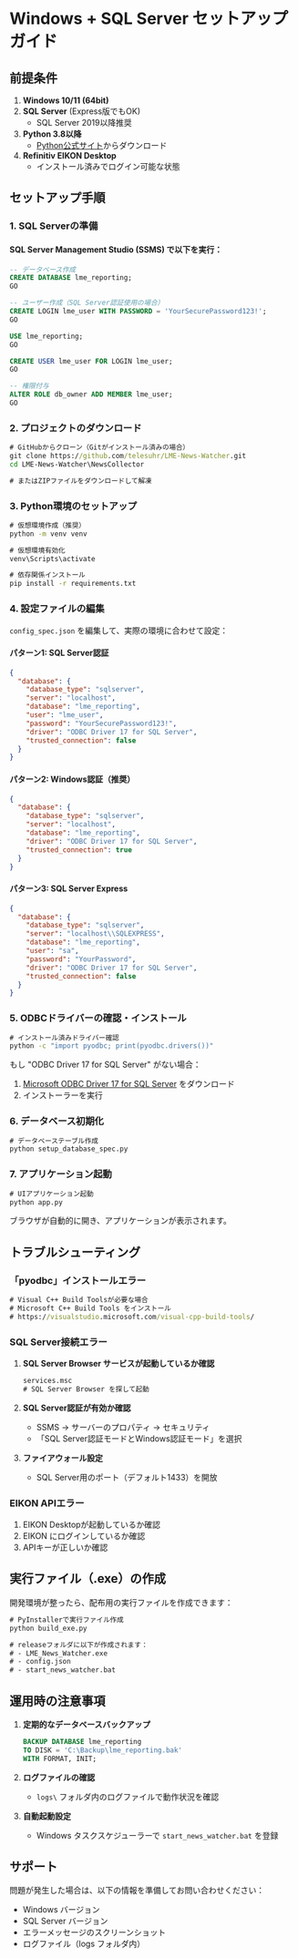 # Windows + SQL Server セットアップガイド

## 前提条件

1. **Windows 10/11 (64bit)**
2. **SQL Server** (Express版でもOK)
   - SQL Server 2019以降推奨
3. **Python 3.8以降**
   - [Python公式サイト](https://www.python.org/downloads/)からダウンロード
4. **Refinitiv EIKON Desktop**
   - インストール済みでログイン可能な状態

## セットアップ手順

### 1. SQL Serverの準備

#### SQL Server Management Studio (SSMS) で以下を実行：

```sql
-- データベース作成
CREATE DATABASE lme_reporting;
GO

-- ユーザー作成（SQL Server認証使用の場合）
CREATE LOGIN lme_user WITH PASSWORD = 'YourSecurePassword123!';
GO

USE lme_reporting;
GO

CREATE USER lme_user FOR LOGIN lme_user;
GO

-- 権限付与
ALTER ROLE db_owner ADD MEMBER lme_user;
GO
```

### 2. プロジェクトのダウンロード

```cmd
# GitHubからクローン（Gitがインストール済みの場合）
git clone https://github.com/telesuhr/LME-News-Watcher.git
cd LME-News-Watcher\NewsCollector

# またはZIPファイルをダウンロードして解凍
```

### 3. Python環境のセットアップ

```cmd
# 仮想環境作成（推奨）
python -m venv venv

# 仮想環境有効化
venv\Scripts\activate

# 依存関係インストール
pip install -r requirements.txt
```

### 4. 設定ファイルの編集

`config_spec.json` を編集して、実際の環境に合わせて設定：

#### パターン1: SQL Server認証
```json
{
  "database": {
    "database_type": "sqlserver",
    "server": "localhost",
    "database": "lme_reporting",
    "user": "lme_user",
    "password": "YourSecurePassword123!",
    "driver": "ODBC Driver 17 for SQL Server",
    "trusted_connection": false
  }
}
```

#### パターン2: Windows認証（推奨）
```json
{
  "database": {
    "database_type": "sqlserver",
    "server": "localhost",
    "database": "lme_reporting",
    "driver": "ODBC Driver 17 for SQL Server",
    "trusted_connection": true
  }
}
```

#### パターン3: SQL Server Express
```json
{
  "database": {
    "database_type": "sqlserver",
    "server": "localhost\\SQLEXPRESS",
    "database": "lme_reporting",
    "user": "sa",
    "password": "YourPassword",
    "driver": "ODBC Driver 17 for SQL Server",
    "trusted_connection": false
  }
}
```

### 5. ODBCドライバーの確認・インストール

```cmd
# インストール済みドライバー確認
python -c "import pyodbc; print(pyodbc.drivers())"
```

もし "ODBC Driver 17 for SQL Server" がない場合：
1. [Microsoft ODBC Driver 17 for SQL Server](https://www.microsoft.com/en-us/download/details.aspx?id=56567) をダウンロード
2. インストーラーを実行

### 6. データベース初期化

```cmd
# データベーステーブル作成
python setup_database_spec.py
```

### 7. アプリケーション起動

```cmd
# UIアプリケーション起動
python app.py
```

ブラウザが自動的に開き、アプリケーションが表示されます。

## トラブルシューティング

### 「pyodbc」インストールエラー
```cmd
# Visual C++ Build Toolsが必要な場合
# Microsoft C++ Build Tools をインストール
# https://visualstudio.microsoft.com/visual-cpp-build-tools/
```

### SQL Server接続エラー
1. **SQL Server Browser サービスが起動しているか確認**
   ```cmd
   services.msc
   # SQL Server Browser を探して起動
   ```

2. **SQL Server認証が有効か確認**
   - SSMS → サーバーのプロパティ → セキュリティ
   - 「SQL Server認証モードとWindows認証モード」を選択

3. **ファイアウォール設定**
   - SQL Server用のポート（デフォルト1433）を開放

### EIKON APIエラー
1. EIKON Desktopが起動しているか確認
2. EIKON にログインしているか確認
3. APIキーが正しいか確認

## 実行ファイル（.exe）の作成

開発環境が整ったら、配布用の実行ファイルを作成できます：

```cmd
# PyInstallerで実行ファイル作成
python build_exe.py

# releaseフォルダに以下が作成されます：
# - LME_News_Watcher.exe
# - config.json
# - start_news_watcher.bat
```

## 運用時の注意事項

1. **定期的なデータベースバックアップ**
   ```sql
   BACKUP DATABASE lme_reporting 
   TO DISK = 'C:\Backup\lme_reporting.bak'
   WITH FORMAT, INIT;
   ```

2. **ログファイルの確認**
   - `logs\` フォルダ内のログファイルで動作状況を確認

3. **自動起動設定**
   - Windows タスクスケジューラーで `start_news_watcher.bat` を登録

## サポート

問題が発生した場合は、以下の情報を準備してお問い合わせください：
- Windows バージョン
- SQL Server バージョン
- エラーメッセージのスクリーンショット
- ログファイル（logs フォルダ内）